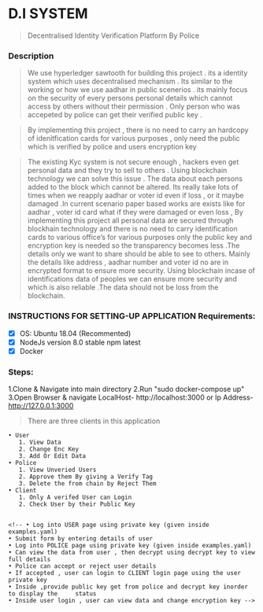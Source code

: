 # D.I SYSTEM
> Decentralised Identity Verification Platform By Police
### Description

> We use hyperledger sawtooth for building this project . its a identity system which uses decentralised mechanism . Its similar to the working or how we use aadhar in public scenerios . its mainly focus on the security of every persons personal details which cannot access by others without their permission . Only person who was accepeted by police can get their verified public key .

> By implementing this project , there is no need to carry an hardcopy of idenitfication cards for various purposes , only need the public which is verified by police and users encryption key


> The existing Kyc system is not secure enough , hackers even get personal data and they try to sell to others . Using blockchain technology we can solve this issue . The data about each persons added to the block which cannot be altered. Its really take lots of times when we reapply aadhar or voter id even if loss , or it maybe damaged .In current scenario paper based works are exists like for aadhar , voter id card what if they were damaged or even loss , By implementing this project all personal data are secured through blockhain technology and there is no need to carry identification cards to various office’s for various purposes only the public key and encryption key is needed so the transparency becomes less .The details only we want to share should be able to see to others. Mainly the details like address , aadhar number and voter id no are in encrypted format to ensure more security. Using blockchain incase of identifications data of peoples we can ensure more security and which is also reliable .The data should not be loss  from the blockchain. 


### INSTRUCTIONS FOR SETTING-UP  APPLICATION Requirements:
-[X] OS: Ubuntu 18.04 (Recommented)
-[X] NodeJs version 8.0 stable npm latest
-[X] Docker

### Steps:
1.Clone & Navigate into main directory
2.Run "sudo docker-compose up"
3.Open Browser & navigate LocalHost- http://localhost:3000 or Ip Address- http://127.0.0.1:3000

> There are three clients in this application

    • User
       1. View Data
       2. Change Enc Key 
       3. Add Or Edit Data
    • Police
       1. View Unveried Users
       2. Approve them By giving a Verify Tag
       3. Delete the from chain by Reject Them
    • Client
       1. Only A verifed User can Login
       2. Check User by their Public Key


    <!-- • Log into USER page using private key (given inside examples.yaml)
    • Submit form by entering details of user
    • Log into POLICE page using private key (given inside examples.yaml)
    • Can view the data from user , then decrypt using decrypt key to view full details
    • Police can accept or reject user details
    • If accepted , user can login to CLIENT login page using the user private key
    • Inside ,provide public key get from police and decrypt key inorder to display the 	status 
    • Inside user login , user can view data and change encryption key -->
